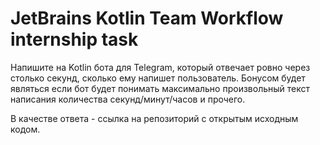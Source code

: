 # JetBrains Kotlin Team Workflow internship task

Напишите на Kotlin бота для Telegram, который отвечает ровно через столько секунд, сколько ему напишет пользователь. Бонусом будет являться если бот будет понимать максимально произвольный текст написания количества секунд/минут/часов и прочего.

В качестве ответа - ссылка на репозиторий с открытым исходным кодом.